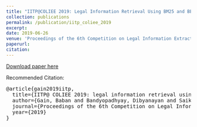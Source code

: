 ```yaml
---
title: "IITP@COLIEE 2019: Legal Information Retrieval Using BM25 and BERT"
collection: publications
permalink: /publication/iitp_coliee_2019
excerpt:
date: 2019-06-26
venue: 'Proceedings of the 6th Competition on Legal Information Extraction/Entailment. COLIEE'
paperurl:
citation: 
---
```


[Download paper here](http://academicpages.github.io/files/iitp_in_coliee_at_icail_legal_information_retrieval_using_bm25_and_bert.pdf)

Recommended Citation: 
<pre>
@article{gain2019iitp,
  title={IITP@ COLIEE 2019: legal information retrieval using BM25 and BERT},
  author={Gain, Baban and Bandyopadhyay, Dibyanayan and Saikh, Tanik and Ekbal, Asif},
  journal={Proceedings of the 6th Competition on Legal Information Extraction/Entailment. COLIEE},
  year={2019}
}
</pre>
